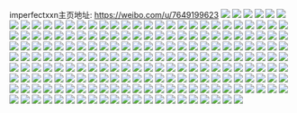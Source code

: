 imperfectxxn主页地址: https://weibo.com/u/7649199623 
![](https://wx4.sinaimg.cn/mw2000/008lFgftly1h9jssmvwvpj32692wcx6p.jpg) 
![](https://wx4.sinaimg.cn/mw2000/008lFgftly1h9jssordf6j32c0340hdu.jpg) 
![](https://wx4.sinaimg.cn/mw2000/008lFgftly1h9jssq0vcxj32c03401ky.jpg) 
![](https://wx4.sinaimg.cn/mw2000/008lFgftly1h9jssramjbj31nv27te82.jpg) 
![](https://wx4.sinaimg.cn/mw2000/008lFgftly1h9jsssn7u7j32c0340hdu.jpg) 
![](https://wx4.sinaimg.cn/mw2000/008lFgftly1h9jssu2os7j32c0340e82.jpg) 
![](https://wx4.sinaimg.cn/mw2000/008lFgftly1h9fbuudr9ej31wg2j9b2b.jpg) 
![](https://wx4.sinaimg.cn/mw2000/008lFgftly1h9fbuvr2y0j31uz2hbqv6.jpg) 
![](https://wx4.sinaimg.cn/mw2000/008lFgftly1h9fbuxj3f2j32c03404qr.jpg) 
![](https://wx4.sinaimg.cn/mw2000/008lFgftly1h9fbv0pkypj32c0340kjm.jpg) 
![](https://wx4.sinaimg.cn/mw2000/008lFgftly1h9fbuz2tn7j32c0340hdu.jpg) 
![](https://wx4.sinaimg.cn/mw2000/008lFgftly1h8wrf10u9hj323t35qe81.jpg) 
![](https://wx4.sinaimg.cn/mw2000/008lFgftly1h8wrf27f1sj323u35su0x.jpg) 
![](https://wx4.sinaimg.cn/mw2000/008lFgftly1h8wrf0217ij323u35s7wh.jpg) 
![](https://wx4.sinaimg.cn/mw2000/008lFgftly1h8wrf313jej323u1nx4qp.jpg) 
![](https://wx4.sinaimg.cn/mw2000/008lFgftly1h8pxixn9g2j32dr36cb2b.jpg) 
![](https://wx4.sinaimg.cn/mw2000/008lFgftly1h8mczzkaq0j32c0340b2a.jpg) 
![](https://wx4.sinaimg.cn/mw2000/008lFgftly1h8iv0ufv11j32c0340e82.jpg) 
![](https://wx4.sinaimg.cn/mw2000/008lFgftly1h8iv0v96iqj31fm1w6nj2.jpg) 
![](https://wx4.sinaimg.cn/mw2000/008lFgftly1h8iv0sbvxrj31pq2abb29.jpg) 
![](https://wx4.sinaimg.cn/mw2000/008lFgftly1h853gfcua5j32c0340e82.jpg) 
![](https://wx4.sinaimg.cn/mw2000/008lFgftly1h853gk4tmqj32c0340e82.jpg) 
![](https://wx4.sinaimg.cn/mw2000/008lFgftly1h7wv922zbtj32c0340b2a.jpg) 
![](https://wx4.sinaimg.cn/mw2000/008lFgftly1h7sd6x3vw2j32642w6kjl.jpg) 
![](https://wx4.sinaimg.cn/mw2000/008lFgftly1h7sd6y303dj32dr36c7wi.jpg) 
![](https://wx4.sinaimg.cn/mw2000/008lFgftly1h7sd6ymkcxj31kw1kw1kx.jpg) 
![](https://wx4.sinaimg.cn/mw2000/008lFgftly1h7sd3stbg9j32c02c0u0x.jpg) 
![](https://wx4.sinaimg.cn/mw2000/008lFgftly1h7qq7esazlj31ow2977wh.jpg) 
![](https://wx4.sinaimg.cn/mw2000/008lFgftly1h7nc1m9j9pj30u01c4dj7.jpg) 
![](https://wx4.sinaimg.cn/mw2000/008lFgftly1h7lgch7leuj32uf24tqv6.jpg) 
![](https://wx4.sinaimg.cn/mw2000/008lFgftly1h7lgcjsthwj33402c0x6p.jpg) 
![](https://wx4.sinaimg.cn/mw2000/008lFgftly1h7lgfpsmq7j32qg21unpe.jpg) 
![](https://wx4.sinaimg.cn/mw2000/008lFgftly1h7juocdt8hj30u0140wlv.jpg) 
![](https://wx4.sinaimg.cn/mw2000/008lFgftly1h79o9jucm7j31sc2ds4qp.jpg) 
![](https://wx4.sinaimg.cn/mw2000/008lFgftly1h6un5l0xa9j31sc2ds1ky.jpg) 
![](https://wx4.sinaimg.cn/mw2000/008lFgftly1h6sagr0oycj31sc2dse81.jpg) 
![](https://wx4.sinaimg.cn/mw2000/008lFgftly1h6sagxjxcej31sc2dshdu.jpg) 
![](https://wx4.sinaimg.cn/mw2000/008lFgftly1h6sagtu5dyj31sc2dsnpe.jpg) 
![](https://wx4.sinaimg.cn/mw2000/008lFgftly1h6saguz1uwj32c0340qv6.jpg) 
![](https://wx4.sinaimg.cn/mw2000/008lFgftly1h6sags7erqj33402c0npd.jpg) 
![](https://wx4.sinaimg.cn/mw2000/008lFgftly1h6dk4yyw9wj33402c04qq.jpg) 
![](https://wx4.sinaimg.cn/mw2000/008lFgftly1h6dk4wqgjij32yw2861ag.jpg) 
![](https://wx4.sinaimg.cn/mw2000/008lFgftly1h6dk4xrwc9j31sc2dskjl.jpg) 
![](https://wx4.sinaimg.cn/mw2000/008lFgftly1h60qkay2q0j32c0340e82.jpg) 
![](https://wx4.sinaimg.cn/mw2000/008lFgftly1h60qkccgo4j32c0340b2a.jpg) 
![](https://wx4.sinaimg.cn/mw2000/008lFgftly1h60qnfenhkj32c0340x6p.jpg) 
![](https://wx4.sinaimg.cn/mw2000/008lFgftly1h5y5vne7v9j30u0140n5b.jpg) 
![](https://wx4.sinaimg.cn/mw2000/008lFgftly1h5y5vntk4nj31400u07b2.jpg) 
![](https://wx4.sinaimg.cn/mw2000/008lFgftly1h5rgg5spglj30mo0mo44v.jpg) 
![](https://wx4.sinaimg.cn/mw2000/008lFgftly1h5mz4503kkj32c0340qv6.jpg) 
![](https://wx4.sinaimg.cn/mw2000/008lFgftly1h5lon2c8d2j32c02x07wi.jpg) 
![](https://wx4.sinaimg.cn/mw2000/008lFgftly1h5lon45agej32c02x0b2a.jpg) 
![](https://wx4.sinaimg.cn/mw2000/008lFgftly1h5kmvyqxvvj30qa0momyc.jpg) 
![](https://wx4.sinaimg.cn/mw2000/008lFgftly1h5khnbc2nvj31sc2dsb29.jpg) 
![](https://wx4.sinaimg.cn/mw2000/008lFgftly1h5khn4xuj9j30xc3pckjm.jpg) 
![](https://wx4.sinaimg.cn/mw2000/008lFgftly1h5khncn2x5j31sc2dsnpd.jpg) 
![](https://wx4.sinaimg.cn/mw2000/008lFgftly1h5khnglec0j31sc2dsnpd.jpg) 
![](https://wx4.sinaimg.cn/mw2000/008lFgftly1h5khnal0ffj32c0340u0z.jpg) 
![](https://wx4.sinaimg.cn/mw2000/008lFgftly1h5khn7cl9kj315o334x6q.jpg) 
![](https://wx4.sinaimg.cn/mw2000/008lFgftly1h5jbor9w1wj32c0340x6p.jpg) 
![](https://wx4.sinaimg.cn/mw2000/008lFgftly1h5jbov922ij32c03404qq.jpg) 
![](https://wx4.sinaimg.cn/mw2000/008lFgftly1h5jbowvoqjj32c03407wj.jpg) 
![](https://wx4.sinaimg.cn/mw2000/008lFgftly1h5jboy7kq4j32c0340qv6.jpg) 
![](https://wx4.sinaimg.cn/mw2000/008lFgftly1h5jboz3ndoj31mt26f7wh.jpg) 
![](https://wx4.sinaimg.cn/mw2000/008lFgftly1h5jbozxnuuj31sc2dskjl.jpg) 
![](https://wx4.sinaimg.cn/mw2000/008lFgftly1h59ubiquldj32k81x6u0x.jpg) 
![](https://wx4.sinaimg.cn/mw2000/008lFgftly1h59ubk9jhnj33402c0x6q.jpg) 
![](https://wx4.sinaimg.cn/mw2000/008lFgftly1h59ubnhmlbj32c02x0qv6.jpg) 
![](https://wx4.sinaimg.cn/mw2000/008lFgftly1h591xd6daqj30v9132wk1.jpg) 
![](https://wx4.sinaimg.cn/mw2000/008lFgftly1h591xdpypbj30v917r45t.jpg) 
![](https://wx4.sinaimg.cn/mw2000/008lFgftly1h57un9adnpj30u011in6d.jpg) 
![](https://wx4.sinaimg.cn/mw2000/008lFgftly1h57undw0mxj30u011i7jh.jpg) 
![](https://wx4.sinaimg.cn/mw2000/008lFgftly1h57unc7ftrj30u011iwp7.jpg) 
![](https://wx4.sinaimg.cn/mw2000/008lFgftly1h57unervztj30u011i7kq.jpg) 
![](https://wx4.sinaimg.cn/mw2000/008lFgftly1h57unj3edxj30u011iwnz.jpg) 
![](https://wx4.sinaimg.cn/mw2000/008lFgftly1h57ungoloqj30u011f12j.jpg) 
![](https://wx4.sinaimg.cn/mw2000/008lFgftly1h57unk6yt7j30u011i1ad.jpg) 
![](https://wx4.sinaimg.cn/mw2000/008lFgftly1h57unfv8etj30u011g133.jpg) 
![](https://wx4.sinaimg.cn/mw2000/008lFgftly1h57unb4pe2j30u011itha.jpg) 
![](https://wx4.sinaimg.cn/mw2000/008lFgftly1h55ovv580qj32c02x0b2b.jpg) 
![](https://wx4.sinaimg.cn/mw2000/008lFgftly1h55ovt5f2pj32462n8qv6.jpg) 
![](https://wx4.sinaimg.cn/mw2000/008lFgftly1h4zmvqt4x4j32ds1schdt.jpg) 
![](https://wx4.sinaimg.cn/mw2000/008lFgftly1h4zmvpxx53j31p529jkjl.jpg) 
![](https://wx4.sinaimg.cn/mw2000/008lFgftly1h4zmvowjysj32c0340qv5.jpg) 
![](https://wx4.sinaimg.cn/mw2000/008lFgftly1h4vc45pxzdj30u0140450.jpg) 
![](https://wx4.sinaimg.cn/mw2000/008lFgftly1h4vc34fb0xj30u0140tfi.jpg) 
![](https://wx4.sinaimg.cn/mw2000/008lFgftly1h4jl0qak2vj31sc22fx6p.jpg) 
![](https://wx4.sinaimg.cn/mw2000/008lFgftly1h4jl0y4n8cj31sc2dsx6q.jpg) 
![](https://wx4.sinaimg.cn/mw2000/008lFgftly1h4jl0l7v5dj32c03404qr.jpg) 
![](https://wx4.sinaimg.cn/mw2000/008lFgftly1h4jl10vldtj31sc2ds1ky.jpg) 
![](https://wx4.sinaimg.cn/mw2000/008lFgftly1h4jl0tnv7uj31sc2ds1ky.jpg) 
![](https://wx4.sinaimg.cn/mw2000/008lFgftly1h4g8d2duesj30u01400xu.jpg) 
![](https://wx4.sinaimg.cn/mw2000/008lFgftly1h4g8d2vk79j30u011in2y.jpg) 
![](https://wx4.sinaimg.cn/mw2000/008lFgftly1h4g8d3dds9j30u011i0zq.jpg) 
![](https://wx4.sinaimg.cn/mw2000/008lFgftly1h4a7ssllm7j30u0140gs9.jpg) 
![](https://wx4.sinaimg.cn/mw2000/008lFgftly1h45ukcwoj1j30t714wjyx.jpg) 
![](https://wx4.sinaimg.cn/mw2000/008lFgftly1h410usu456j31kw2dcqv5.jpg) 
![](https://wx4.sinaimg.cn/mw2000/008lFgftly1h410ulvlgbj318z27z4qp.jpg) 
![](https://wx4.sinaimg.cn/mw2000/008lFgftly1h410up3cfnj318z27z7wh.jpg) 
![](https://wx4.sinaimg.cn/mw2000/008lFgftly1h3whnei8gij33402c07wk.jpg) 
![](https://wx4.sinaimg.cn/mw2000/008lFgftly1h3u4crpdzbj30v9132tgm.jpg) 
![](https://wx4.sinaimg.cn/mw2000/008lFgftly1h3u4cqtyeij31o01ui4qp.jpg) 
![](https://wx4.sinaimg.cn/mw2000/008lFgftly1h3ri94fugtj32c02x04qr.jpg) 
![](https://wx4.sinaimg.cn/mw2000/008lFgftly1h3ri96it13j31sc28fb2a.jpg) 
![](https://wx4.sinaimg.cn/mw2000/008lFgftly1h3ri982mqwj31sc28fu0x.jpg) 
![](https://wx4.sinaimg.cn/mw2000/008lFgftly1h3ri9a8dpej32c0340b2b.jpg) 
![](https://wx4.sinaimg.cn/mw2000/008lFgftly1h3ri9bvqjvj33402c01ky.jpg) 
![](https://wx4.sinaimg.cn/mw2000/008lFgftly1h3ri9ejco8j32c02x0x6q.jpg) 
![](https://wx4.sinaimg.cn/mw2000/008lFgftly1h3ri9fjtiyj31sc2ds4qp.jpg) 
![](https://wx4.sinaimg.cn/mw2000/008lFgftly1h3e0hdh04pj31sc2dse81.jpg) 
![](https://wx4.sinaimg.cn/mw2000/008lFgftly1h3e0hfzslij32c02x01kz.jpg) 
![](https://wx4.sinaimg.cn/mw2000/008lFgftly1h3e0ha7v3wj31sc2ds7wh.jpg) 
![](https://wx4.sinaimg.cn/mw2000/008lFgftly1h3e0hh03flj3231231npd.jpg) 
![](https://wx4.sinaimg.cn/mw2000/008lFgftly1h3e0heed5zj31sc2ds1kx.jpg) 
![](https://wx4.sinaimg.cn/mw2000/008lFgftly1h3e0hj6c6tj33402c0x6r.jpg) 
![](https://wx4.sinaimg.cn/mw2000/008lFgftly1h3e0ho8wg3j33402c0b2b.jpg) 
![](https://wx4.sinaimg.cn/mw2000/008lFgftly1h34n0ling8j31jk223e81.jpg) 
![](https://wx4.sinaimg.cn/mw2000/008lFgftly1h34n0m9w7vj31jy22lhdt.jpg) 
![](https://wx4.sinaimg.cn/mw2000/008lFgftly1h34n1excelj31sc2ds4qq.jpg) 
![](https://wx4.sinaimg.cn/mw2000/008lFgftly1h34n1tj9o1j32c0340x6q.jpg) 
![](https://wx4.sinaimg.cn/mw2000/008lFgftly1h2pl5lo2sfj31400u0aiw.jpg) 
![](https://wx4.sinaimg.cn/mw2000/008lFgftly1h2nlye47jnj30u01hc4fn.jpg) 
![](https://wx4.sinaimg.cn/mw2000/008lFgftly1h2nlygn9wuj31hc0u0wts.jpg) 
![](https://wx4.sinaimg.cn/mw2000/008lFgftly1h2jvt4du7bj31o02801ky.jpg) 
![](https://wx4.sinaimg.cn/mw2000/008lFgftly1h2jvvdr1lvj32c0340qv6.jpg) 
![](https://wx4.sinaimg.cn/mw2000/008lFgftly1h2f6q1hzhoj30u0140ah1.jpg) 
![](https://wx4.sinaimg.cn/mw2000/008lFgftly1h2f6q1zt2dj30u0140dlg.jpg) 
![](https://wx4.sinaimg.cn/mw2000/008lFgftly1h2e28jdbpqj31vd2ht1kx.jpg) 
![](https://wx4.sinaimg.cn/mw2000/008lFgftly1h2bsi7z5uhj30n00mktb7.jpg) 
![](https://wx4.sinaimg.cn/mw2000/008lFgftly1h1za4a0n9cj31sc2dsu0x.jpg) 
![](https://wx4.sinaimg.cn/mw2000/008lFgftly1h1sajs9kccj32c02x0u0y.jpg) 
![](https://wx4.sinaimg.cn/mw2000/008lFgftly1h1sajpj3swj32c02x0hdu.jpg) 
![](https://wx4.sinaimg.cn/mw2000/008lFgftly1h1q08kt9loj30u0140wif.jpg) 
![](https://wx4.sinaimg.cn/mw2000/008lFgftly1h1q08l4xdnj30u0140jy0.jpg) 
![](https://wx4.sinaimg.cn/mw2000/008lFgftly1h1nj8nq4n9j30ob0udgqo.jpg) 
![](https://wx4.sinaimg.cn/mw2000/008lFgftly1h1nj8nd0ruj32801o0e81.jpg) 
![](https://wx4.sinaimg.cn/mw2000/008lFgftly1h1keiktbtpj31ce1sj4qp.jpg) 
![](https://wx4.sinaimg.cn/mw2000/008lFgftly1h1keilc3ekj30u01hcdx5.jpg) 
![](https://wx4.sinaimg.cn/mw2000/008lFgftly1h1gldfolzfj32c0340000.jpg) 
![](https://wx4.sinaimg.cn/mw2000/008lFgftly1h1gldgy9b7j32c0340x6p.jpg) 
![](https://wx4.sinaimg.cn/mw2000/008lFgftly1h1gldef2i4j32c0340kjm.jpg) 
![](https://wx4.sinaimg.cn/mw2000/008lFgftly1h1glfhdjs1j31sc2dsu0x.jpg) 
![](https://wx4.sinaimg.cn/mw2000/008lFgftly1h1glfjh0fjj32c0340hdu.jpg) 
![](https://wx4.sinaimg.cn/mw2000/008lFgftly1h1d7osgapqj31sc2dsnpd.jpg) 
![](https://wx4.sinaimg.cn/mw2000/008lFgftly1h1aoo26cumj30mz0tf3zq.jpg) 
![](https://wx4.sinaimg.cn/mw2000/008lFgftly1h18lfzp6d4j30v90v9790.jpg) 
![](https://wx4.sinaimg.cn/mw2000/008lFgftly1h14i3cmb2rj32c0340kjn.jpg) 
![](https://wx4.sinaimg.cn/mw2000/008lFgftly1h14i3kxaqyj32c0340kjn.jpg) 
![](https://wx4.sinaimg.cn/mw2000/008lFgftly1h14i3ik8p6j328p2zmhdu.jpg) 
![](https://wx4.sinaimg.cn/mw2000/008lFgftly1h14i3evc8sj31sc2ds4qp.jpg) 
![](https://wx4.sinaimg.cn/mw2000/008lFgftly1h14i3e7nbpj31sc2dsb2a.jpg) 
![](https://wx4.sinaimg.cn/mw2000/008lFgftly1h14i3gz1ixj32c0340e83.jpg) 
![](https://wx4.sinaimg.cn/mw2000/008lFgftly1h10hwivtgyj31tm2fikjl.jpg) 
![](https://wx4.sinaimg.cn/mw2000/008lFgftly1h10hwk5wa3j31sc2dsx6p.jpg) 
![](https://wx4.sinaimg.cn/mw2000/008lFgftly1h0zctma357j31fd1wib14.jpg) 
![](https://wx4.sinaimg.cn/mw2000/008lFgftly1h0zctn1iolj32022o3e81.jpg) 
![](https://wx4.sinaimg.cn/mw2000/008lFgftly1h0ukg4qj9wj31sc2ds7wh.jpg) 
![](https://wx4.sinaimg.cn/mw2000/008lFgftly1h0ukgfyz86j32c0340npd.jpg) 
![](https://wx4.sinaimg.cn/mw2000/008lFgftly1h0ukg78ywkj32ds1sc7wi.jpg) 
![](https://wx4.sinaimg.cn/mw2000/008lFgftly1h0ukgcesf0j32ds1sc4qq.jpg) 
![](https://wx4.sinaimg.cn/mw2000/008lFgftly1h0ukgat2ezj31sc2dsu0y.jpg) 
![](https://wx4.sinaimg.cn/mw2000/008lFgftly1h0sghw5drej32ds1scx6p.jpg) 
![](https://wx4.sinaimg.cn/mw2000/008lFgftly1h0sght8g70j32ds1sc1ky.jpg) 
![](https://wx4.sinaimg.cn/mw2000/008lFgftly1h0nwcieqpcj32c0340npe.jpg) 
![](https://wx4.sinaimg.cn/mw2000/008lFgftly1h0nwcpy3scj32c03401ky.jpg) 
![](https://wx4.sinaimg.cn/mw2000/008lFgftly1h0nwcro8woj33402c07wi.jpg) 
![](https://wx4.sinaimg.cn/mw2000/008lFgftly1h0j32olc27j31o0280x6p.jpg) 
![](https://wx4.sinaimg.cn/mw2000/008lFgftly1h06ab8ynsvj31o02801ky.jpg) 
![](https://wx4.sinaimg.cn/mw2000/008lFgftly1h06ab6dlaxj31o0280qv5.jpg) 
![](https://wx4.sinaimg.cn/mw2000/008lFgftly1h01oqfecdaj30u00u0tge.jpg) 
![](https://wx4.sinaimg.cn/mw2000/008lFgftly1gzzgtszur7j31sc2dsx6p.jpg) 
![](https://wx4.sinaimg.cn/mw2000/008lFgftly1gzzgtr2kkvj31sc2ds1ky.jpg) 
![](https://wx4.sinaimg.cn/mw2000/008lFgftly1gzzgtx0a40j31sc2ds4qq.jpg) 
![](https://wx4.sinaimg.cn/mw2000/008lFgftly1gzzgu1ql16j31sc2ds7wi.jpg) 
![](https://wx4.sinaimg.cn/mw2000/008lFgftly1gzzguce174j323u35s7wi.jpg) 
![](https://wx4.sinaimg.cn/mw2000/008lFgftly1gzx8li4movj31o0280hdu.jpg) 
![](https://wx4.sinaimg.cn/mw2000/008lFgftly1gzns7sg1ooj30u0140jxa.jpg) 
![](https://wx4.sinaimg.cn/mw2000/008lFgftly1gyw5q2e9wcj30u0140tec.jpg) 
![](https://wx4.sinaimg.cn/mw2000/008lFgftly1gyw5q21uoij30u00u0wmy.jpg) 
![](https://wx4.sinaimg.cn/mw2000/008lFgftly1gyw5q43qpsj30u0140jyo.jpg) 
![](https://wx4.sinaimg.cn/mw2000/008lFgftly1gyw5q2t057j30u0140dp4.jpg) 
![](https://wx4.sinaimg.cn/mw2000/008lFgftly1gyw5q3bektj30u01407dv.jpg) 
![](https://wx4.sinaimg.cn/mw2000/008lFgftly1gyw5q3qhoxj30u0140tg6.jpg) 
![](https://wx4.sinaimg.cn/mw2000/008lFgftly1gyw5wvxm5oj30u01407b2.jpg) 
![](https://wx4.sinaimg.cn/mw2000/008lFgftly1gyty0ygzu5j32c0340qv8.jpg) 
![](https://wx4.sinaimg.cn/mw2000/008lFgftly1gyty10ysymj31o019211u.jpg) 
![](https://wx4.sinaimg.cn/mw2000/008lFgftly1gyty0v01h9j3139139qeq.jpg) 
![](https://wx4.sinaimg.cn/mw2000/008lFgftly1gyty11thjrj32c02c0x6q.jpg) 
![](https://wx4.sinaimg.cn/mw2000/008lFgftly1gyty12wn20j31ni25o4nu.jpg) 
![](https://wx4.sinaimg.cn/mw2000/008lFgftly1gyty14pntqj32x02c01kz.jpg) 
![](https://wx4.sinaimg.cn/mw2000/008lFgftly1gyty13jfltj31rh1rh7wh.jpg) 
![](https://wx4.sinaimg.cn/mw2000/008lFgftly1gycq9qp6dbj30u0140wkw.jpg) 
![](https://wx4.sinaimg.cn/mw2000/008lFgftly1gy7rp2a7udj30u0140thn.jpg) 
![](https://wx4.sinaimg.cn/mw2000/008lFgftly1gy7rp1uifuj30u0140dou.jpg) 
![](https://wx4.sinaimg.cn/mw2000/008lFgftly1gy6nswtxw3j30u011i483.jpg) 
![](https://wx4.sinaimg.cn/mw2000/008lFgftly1gxzoqlc1abj30u0140ah7.jpg) 
![](https://wx4.sinaimg.cn/mw2000/008lFgftly1gxzoqmo1alj30u014010y.jpg) 
![](https://wx4.sinaimg.cn/mw2000/008lFgftly1gxzoqn9petj30u0140wn3.jpg) 
![](https://wx4.sinaimg.cn/mw2000/008lFgftly1gxzoqnt114j30u0140gsa.jpg) 
![](https://wx4.sinaimg.cn/mw2000/008lFgftly1gxzoqjfms3j31400u0thv.jpg) 
![](https://wx4.sinaimg.cn/mw2000/008lFgftly1gxzoqk5kyyj30u0140qb5.jpg) 
![](https://wx4.sinaimg.cn/mw2000/008lFgftly1gxzoreedm2j30u01407ci.jpg) 
